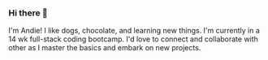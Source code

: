 ### Hi there 👋
I'm Andie!
I like dogs, chocolate, and learning new things. 
I'm currently in a 14 wk full-stack coding bootcamp.
I'd love to connect and collaborate with other as I master the basics and embark on new projects.
<!--
**amfullmer/amfullmer** is a ✨ _special_ ✨ repository because its `README.md` (this file) appears on your GitHub profile.

Here are some ideas to get you started:

- 🔭 I’m currently working on a 14 week full-stack coding bootcamp
- 🌱 I’m currently learning JavaScript
- 👯 I’m looking to collaborate on new projects
- 🤔 I’m looking for help mastering the basics 
- 💬 Ask me about my dog
- 📫 How to reach me: slack
- 😄 Pronouns: she/her
- ⚡ Fun fact: I used to work as a chocolatier
-->
